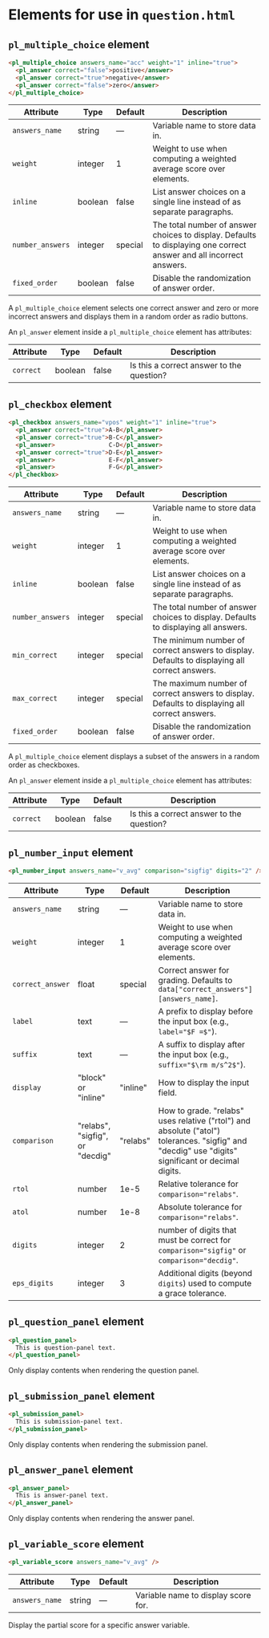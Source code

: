 
# Elements for use in `question.html`

## `pl_multiple_choice` element

```html
<pl_multiple_choice answers_name="acc" weight="1" inline="true">
  <pl_answer correct="false">positive</answer>
  <pl_answer correct="true">negative</answer>
  <pl_answer correct="false">zero</answer>
</pl_multiple_choice>
```

Attribute | Type | Default | Description
--- | --- | --- | ---
`answers_name` | string | — | Variable name to store data in.
`weight` | integer | 1 | Weight to use when computing a weighted average score over elements.
`inline` | boolean | false | List answer choices on a single line instead of as separate paragraphs.
`number_answers` | integer | special | The total number of answer choices to display. Defaults to displaying one correct answer and all incorrect answers.
`fixed_order` | boolean | false | Disable the randomization of answer order.

A `pl_multiple_choice` element selects one correct answer and zero or more incorrect answers and displays them in a random order as radio buttons.

An `pl_answer` element inside a `pl_multiple_choice` element has attributes:

Attribute | Type | Default | Description
--- | --- | --- | ---
`correct` | boolean | false | Is this a correct answer to the question?

## `pl_checkbox` element

```html
<pl_checkbox answers_name="vpos" weight="1" inline="true">
  <pl_answer correct="true">A-B</pl_answer>
  <pl_answer correct="true">B-C</pl_answer>
  <pl_answer>               C-D</pl_answer>
  <pl_answer correct="true">D-E</pl_answer>
  <pl_answer>               E-F</pl_answer>
  <pl_answer>               F-G</pl_answer>
</pl_checkbox>
```

Attribute | Type | Default | Description
--- | --- | --- | ---
`answers_name` | string | — | Variable name to store data in.
`weight` | integer | 1 | Weight to use when computing a weighted average score over elements.
`inline` | boolean | false | List answer choices on a single line instead of as separate paragraphs.
`number_answers` | integer | special | The total number of answer choices to display. Defaults to displaying all answers.
`min_correct` | integer | special | The minimum number of correct answers to display. Defaults to displaying all correct answers.
`max_correct` | integer | special | The maximum number of correct answers to display. Defaults to displaying all correct answers.
`fixed_order` | boolean | false | Disable the randomization of answer order.

A `pl_multiple_choice` element displays a subset of the answers in a random order as checkboxes.

An `pl_answer` element inside a `pl_multiple_choice` element has attributes:

Attribute | Type | Default | Description
--- | --- | --- | ---
`correct` | boolean | false | Is this a correct answer to the question?

## `pl_number_input` element

```html
<pl_number_input answers_name="v_avg" comparison="sigfig" digits="2" />
```

Attribute | Type | Default | Description
--- | --- | --- | ---
`answers_name` | string | — | Variable name to store data in.
`weight` | integer | 1 | Weight to use when computing a weighted average score over elements.
`correct_answer` | float | special | Correct answer for grading. Defaults to `data["correct_answers"][answers_name]`.
`label` | text | — | A prefix to display before the input box (e.g., `label="$F =$"`).
`suffix` | text | — | A suffix to display after the input box (e.g., `suffix="$\rm m/s^2$"`).
`display` | "block" or "inline" | "inline" | How to display the input field.
`comparison` | "relabs", "sigfig", or "decdig" | "relabs" | How to grade. "relabs" uses relative ("rtol") and absolute ("atol") tolerances. "sigfig" and "decdig" use "digits" significant or decimal digits.
`rtol` | number | 1e-5 | Relative tolerance for `comparison="relabs"`.
`atol` | number | 1e-8 | Absolute tolerance for `comparison="relabs"`.
`digits` | integer | 2 | number of digits that must be correct for `comparison="sigfig"` or `comparison="decdig"`.
`eps_digits` | integer | 3 | Additional digits (beyond `digits`) used to compute a grace tolerance.

## `pl_question_panel` element

```html
<pl_question_panel>
  This is question-panel text.
</pl_question_panel>
```

Only display contents when rendering the question panel.

## `pl_submission_panel` element

```html
<pl_submission_panel>
  This is submission-panel text.
</pl_submission_panel>
```

Only display contents when rendering the submission panel.

## `pl_answer_panel` element

```html
<pl_answer_panel>
  This is answer-panel text.
</pl_answer_panel>
```

Only display contents when rendering the answer panel.

## `pl_variable_score` element

```html
<pl_variable_score answers_name="v_avg" />
```

Attribute | Type | Default | Description
--- | --- | --- | ---
`answers_name` | string | — | Variable name to display score for.

Display the partial score for a specific answer variable.
